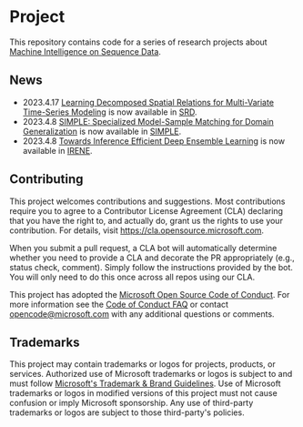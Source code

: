 # Project

This repository contains code for a series of research projects about [Machine Intelligence on Sequence Data](https://seqml.github.io/).

## News

- 2023.4.17 [Learning Decomposed Spatial Relations for Multi-Variate Time-Series Modeling](https://seqml.github.io/srd/) is now available in [SRD](SRD).
- 2023.4.8 [SIMPLE: Specialized Model-Sample Matching for Domain Generalization](https://seqml.github.io/simple/) is now available in [SIMPLE](SIMPLE).
- 2023.4.8 [Towards Inference Efficient Deep Ensemble Learning](https://seqml.github.io/irene/) is now available in [IRENE](IRENE).

## Contributing

This project welcomes contributions and suggestions. Most contributions require you to agree to a
Contributor License Agreement (CLA) declaring that you have the right to, and actually do, grant us
the rights to use your contribution. For details, visit https://cla.opensource.microsoft.com.

When you submit a pull request, a CLA bot will automatically determine whether you need to provide
a CLA and decorate the PR appropriately (e.g., status check, comment). Simply follow the instructions
provided by the bot. You will only need to do this once across all repos using our CLA.

This project has adopted the [Microsoft Open Source Code of Conduct](https://opensource.microsoft.com/codeofconduct/).
For more information see the [Code of Conduct FAQ](https://opensource.microsoft.com/codeofconduct/faq/) or
contact [opencode@microsoft.com](mailto:opencode@microsoft.com) with any additional questions or comments.

## Trademarks

This project may contain trademarks or logos for projects, products, or services. Authorized use of Microsoft
trademarks or logos is subject to and must follow
[Microsoft's Trademark & Brand Guidelines](https://www.microsoft.com/en-us/legal/intellectualproperty/trademarks/usage/general).
Use of Microsoft trademarks or logos in modified versions of this project must not cause confusion or imply Microsoft sponsorship.
Any use of third-party trademarks or logos are subject to those third-party's policies.
